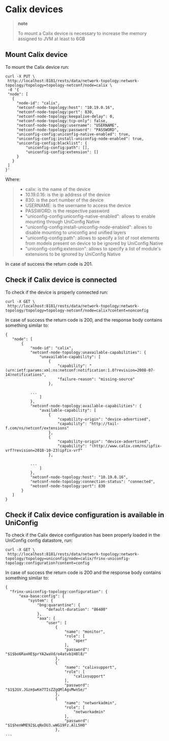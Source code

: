 Calix devices
=============

> **note**
>
> To mount a Calix device is necessary to increase the memory assigned
> to JVM at least to 6GB

Mount Calix device
------------------

To mount the Calix device run:

``` {.sourceCode .bash}
curl -X PUT \
 http://localhost:8181/rests/data/network-topology:network-topology/topology=topology-netconf/node=calix \
 -d '{
 "node": [
   {
     "node-id": "calix",
     "netconf-node-topology:host": "10.19.0.16",
     "netconf-node-topology:port": 830,
     "netconf-node-topology:keepalive-delay": 0,
     "netconf-node-topology:tcp-only": false,
     "netconf-node-topology:username": "USERNAME",
     "netconf-node-topology:password": "PASSWORD",
     "uniconfig-config:uniconfig-native-enabled": true,
     "uniconfig-config:install-uniconfig-node-enabled": true,
     "uniconfig-config:blacklist": {
         "uniconfig-config:path": [],
         "uniconfig-config:extension": []
     }
   }
 ]
}'
```

Where:

> -   calix: is the name of the device
> -   10.19.0.16: is the ip address of the device
> -   830: is the port number of the device
> -   USERNAME: is the username to access the device
> -   PASSWORD: is the respective password
> -   "uniconfig-config:uniconfig-native-enabled": allows to enable
>     mounting through UniConfig Native
> -   "uniconfig-config:install-uniconfig-node-enabled": allows to
>     disable mounting to uniconfig and unified layers
> -   "uniconfig-config:path": allows to specify a list of root elements
>     from models present on device to be ignored by UniConfig Native
> -   "uniconfig-config:extension": allows to specify a list of module's
>     extensions to be ignored by UniConfig Native

In case of success the return code is 201.

Check if Calix device is connected
----------------------------------

To check if the device is properly connected run:

``` {.sourceCode .bash}
curl -X GET \
 http://localhost:8181/rests/data/network-topology:network-topology/topology=topology-netconf/node=calix?content=nonconfig
```

In case of success the return code is 200, and the response body
contains something similar to:

``` {.sourceCode .bash}
{
   "node": [
       {
           "node-id": "calix",
           "netconf-node-topology:unavailable-capabilities": {
               "unavailable-capability": [
                   {
                       "capability": "(urn:ietf:params:xml:ns:netconf:notification:1.0?revision=2008-07-14)notifications",
                       "failure-reason": "missing-source"
                   },

           ...
               ]
           },
           "netconf-node-topology:available-capabilities": {
               "available-capability": [
                   {
                       "capability-origin": "device-advertised",
                       "capability": "http://tail-f.com/ns/netconf/extensions"
                   },
                   {
                       "capability-origin": "device-advertised",
                       "capability": "(http://www.calix.com/ns/ipfix-vrf?revision=2018-10-23)ipfix-vrf"
                   },

           ...
               ]
           },
           "netconf-node-topology:host": "10.19.0.16",
           "netconf-node-topology:connection-status": "connected",
           "netconf-node-topology:port": 830
       }
   ]
}
```

Check if Calix device configuration is available in UniConfig
-------------------------------------------------------------

To check if the Calix device configuration has been properly loaded in
the UniConfig config datastore, run:

``` {.sourceCode .bash}
curl -X GET \
 http://localhost:8181/rests/data/network-topology:network-topology/topology=uniconfig/node=calix/frinx-uniconfig-topology:configuration?content=config
```

In case of success the return code is 200 and the response body contains
something similar to:

``` {.sourceCode .bash}
{
  "frinx-uniconfig-topology:configuration": {
      "exa-base:config": {
          "system": {
              "bng:quarantine": {
                  "default-duration": "86400"
              },
              "aaa": {
                  "user": [
                      {
                          "name": "monitor",
                          "role": [
                              "oper"
                          ],
                          "password": "$1$bo6RaxHE$prYA2waVd/o4atvb1H8l8/"
                      },
                      {
                          "name": "calixsupport",
                          "role": [
                              "calixsupport"
                          ],
                          "password": "$1$2GV.JGzm$wKm7TIsZZgQMlAgvMwnSe/"
                      },
                      {
                          "name": "networkadmin",
                          "role": [
                              "networkadmin"
                          ],
                          "password": "$1$henWME92$LqNxDU3.wWG19Fz.AlL5H0"
                      },
...
```

